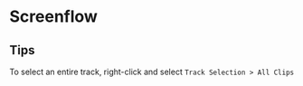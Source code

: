 # Screenflow

## Tips

To select an entire track, right-click and select `Track Selection > All Clips`

